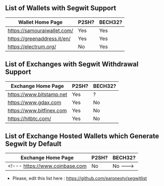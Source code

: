 ## List of Wallets with Segwit Support

Wallet Home Page | P2SH? | BECH32?
------------ | ------------- | --------------
<https://samouraiwallet.com/> | Yes | Yes
https://greenaddress.it/en/ | Yes | Yes
https://electrum.org/ | No | Yes

## List of Exchanges with Segwit Withdrawal Support

Exchange Home Page | P2SH? | BECH32?
------------ | ------------- | --------------
https://www.bitstamp.net | Yes | ?
https://www.gdax.com | Yes | No
https://www.bitfinex.com | Yes | No
<https://hitbtc.com/> | Yes | No

## List of Exchange Hosted Wallets which Generate Segwit by Default

Exchange Home Page | P2SH? | BECH32?
------------ | ------------- | --------------
<!--- https://www.coinbase.com | No | No --->

* Please, edit this list here : https://github.com/earonesty/segwitlist
